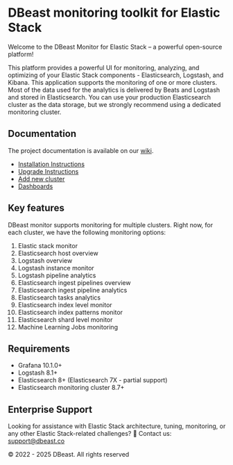 # DBeast monitoring toolkit for Elastic Stack

Welcome to the DBeast Monitor for Elastic Stack – a powerful open-source platform!

This platform provides a powerful UI for monitoring, analyzing, and optimizing of your Elastic Stack components -
Elasticsearch, Logstash, and Kibana. This application supports the monitoring of one or more clusters. Most of the data
used for the analytics is delivered by Beats and Logstash and stored in Elasticsearch. You can use your production
Elasticsearch cluster as the data storage, but we strongly recommend using a dedicated monitoring cluster.

## Documentation

The project documentation is available on our [wiki](https://github.com/dbeast-co/dbeast-monitor/wiki).

- [Installation Instructions](https://github.com/dbeast-co/dbeast-monitor/wiki/Installation-Instructions)
- [Upgrade Instructions](https://github.com/dbeast-co/dbeast-monitor/wiki/Upgrade-Instructions)
- [Add new cluster](https://github.com/dbeast-co/dbeast-monitor/wiki/AddNewCluster)
- [Dashboards](https://github.com/dbeast-co/dbeast-monitor/wiki/Dashboards)

## Key features

DBeast monitor supports monitoring for multiple clusters. Right now, for each cluster, we have the following monitoring
options:

1. Elastic stack monitor
2. Elasticsearch host overview
3. Logstash overview
4. Logstash instance monitor
5. Logstash pipeline analytics
6. Elasticsearch ingest pipelines overview
7. Elasticsearch ingest pipeline analytics
8. Elasticsearch tasks analytics
9. Elasticsearch index level monitor
10. Elasticsearch index patterns monitor
11. Elasticsearch shard level monitor
12. Machine Learning Jobs monitoring

## Requirements

- Grafana 10.1.0+
- Logstash 8.1+
- Elasticsearch 8+ (Elasticsearch 7X - partial support)
- Elasticsearch monitoring cluster 8.7+

## Enterprise Support

Looking for assistance with Elastic Stack architecture, tuning, monitoring, or any other Elastic Stack-related challenges?
📩 Contact us: [support@dbeast.co](mailto:support@dbeast.co)


&copy; 2022 - 2025 DBeast. All rights reserved